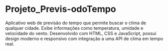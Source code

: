 # Projeto_Previs-odoTempo
Aplicativo web de previsão do tempo que permite buscar o clima de qualquer cidade. Exibe informações como temperatura, umidade e velocidade do vento. Desenvolvido com HTML, CSS e JavaScript, possui design moderno e responsivo com integração a uma API de clima em tempo real.

